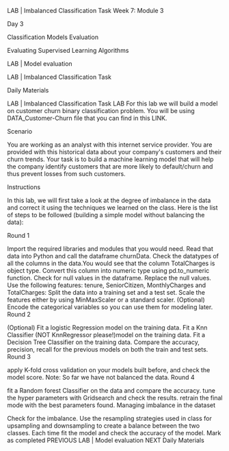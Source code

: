 LAB | Imbalanced Classification Task
Week 7: Module 3

Day 3

Classification Models Evaluation

Evaluating Supervised Learning Algorithms

LAB | Model evaluation

LAB | Imbalanced Classification Task

Daily Materials

LAB | Imbalanced Classification Task
LAB
For this lab we will build a model on customer churn binary classification problem. You will be using DATA_Customer-Churn file that you can find in this LINK.

Scenario

You are working as an analyst with this internet service provider. You are provided with this historical data about your company's customers and their churn trends. Your task is to build a machine learning model that will help the company identify customers that are more likely to default/churn and thus prevent losses from such customers.

Instructions

In this lab, we will first take a look at the degree of imbalance in the data and correct it using the techniques we learned on the class. Here is the list of steps to be followed (building a simple model without balancing the data):

Round 1

 Import the required libraries and modules that you would need.
Read that data into Python and call the dataframe churnData.
Check the datatypes of all the columns in the data.You would see that the column TotalCharges is object type. Convert this column into numeric type using pd.to_numeric function.
Check for null values in the dataframe. Replace the null values.
Use the following features: tenure, SeniorCitizen, MonthlyCharges and TotalCharges:
Split the data into a training set and a test set.
Scale the features either by using MinMaxScaler or a standard scaler.
(Optional) Encode the categorical variables so you can use them for modeling later.
Round 2

(Optional) Fit a logistic Regression model on the training data.
Fit a Knn Classifier (NOT KnnRegressor please!)model on the training data.
Fit a Decision Tree Classifier on the training data.
Compare the accuracy, precision, recall for the previous models on both the train and test sets.
Round 3

apply K-fold cross validation on your models built before,  and check the model score. Note: So far we have not balanced the data.
Round 4

fit a Random forest Classifier on the data and compare the accuracy.
tune the hyper parameters with Gridsearch and check the results. retrain the final mode with the best parameters found.
Managing imbalance in the dataset

Check for the imbalance.
Use the resampling strategies used in class for upsampling and downsampling to create a balance between the two classes.
Each time fit the model and check the accuracy of the model.
Mark as completed
PREVIOUS
LAB | Model evaluation
NEXT
Daily Materials